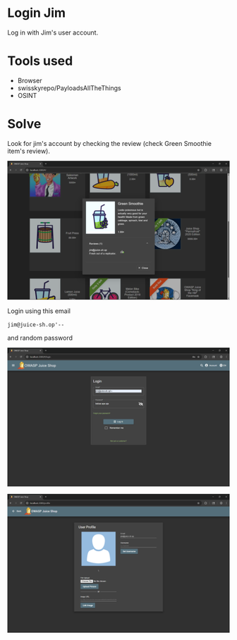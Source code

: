 # Login Jim

Log in with Jim's user account.

# Tools used

- Browser
- swisskyrepo/PayloadsAllTheThings
- OSINT

# Solve

Look for jim's account by checking the review (check Green Smoothie item's review). 

![jim's email in green smoothie's review](../../../assets/login-jim-1.png)

Login using this email

```
jim@juice-sh.op'--
```

and random password

![login page](../../../assets/login-jim-2.png)

![profile page after successful login](../../../assets/login-jim-3.png)